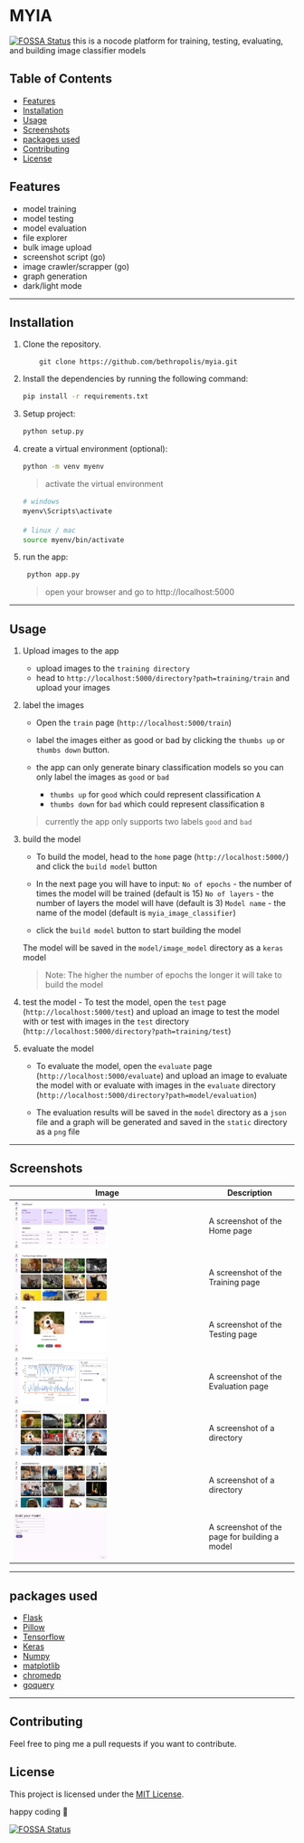 # MYIA
[![FOSSA Status](https://app.fossa.com/api/projects/git%2Bgithub.com%2Fbethropolis%2Fmyia.svg?type=shield)](https://app.fossa.com/projects/git%2Bgithub.com%2Fbethropolis%2Fmyia?ref=badge_shield)
this is a nocode platform for training, testing, evaluating, and building image classifier models 



<h2>Table of Contents</h2>

- [Features](#features)
- [Installation](#installation)
- [Usage](#usage)
- [Screenshots](#screenshots)
- [packages used](#packages-used)
- [Contributing](#contributing)
- [License](#license)




## Features
- model training
- model testing
- model evaluation
- file explorer
- bulk image upload
- screenshot script (go)
- image crawler/scrapper (go)
- graph generation
- dark/light mode


  
---

## Installation

1. Clone the repository.
    ```
        git clone https://github.com/bethropolis/myia.git
    ```

2. Install the dependencies by running the following command:
    ```sh
    pip install -r requirements.txt
    ```


3. Setup project:
    ```sh
    python setup.py 
    ```

4. create a virtual environment (optional):
    ```sh
    python -m venv myenv
    ```
    > activate the virtual environment
    ```bash
    # windows
    myenv\Scripts\activate

    # linux / mac
    source myenv/bin/activate
    ```
5. run the app:
    ```sh
     python app.py
    ```
    > open your browser and go to http://localhost:5000


---
## Usage 

1. Upload images to the app

    - upload images to the `training directory`
    - head to `http://localhost:5000/directory?path=training/train` and upload your images


2. label the images

    - Open the `train` page (`http://localhost:5000/train`)

    - label the images either as good or bad by clicking the `thumbs up` or `thumbs down` button.

    - the app can only generate binary classification models so you can only label the images as `good` or `bad`

        - `thumbs up` for `good` which could represent classification `A`
        - `thumbs down` for `bad` which could represent classification `B`


    > currently the app only supports two labels `good` and `bad` 

3. build the model

     - To build the model, head to the `home` page (`http://localhost:5000/`) and click the `build model` button
     
     - In the next page you will have to input:
        `No of epochs` - the number of times the model will be trained (default is 15) 
        `No of layers` - the number of layers the model will have (default is 3)
        `Model name` - the name of the model (default is `myia_image_classifier`)

    - click the `build model` button to start building the model

    The model will be saved in the `model/image_model` directory as a `keras` model

    > Note: The higher the number of epochs the longer it will take to build the model 
    


4. test the model
        - To test the model, open the `test` page (`http://localhost:5000/test`) and upload an image to test the model with
           or test with images in the `test` directory (`http://localhost:5000/directory?path=training/test`)


5. evaluate the model
    - To evaluate the model, open the `evaluate` page (`http://localhost:5000/evaluate`) and upload an image to evaluate the model with
        or evaluate with images in the `evaluate` directory (`http://localhost:5000/directory?path=model/evaluation`)

    - The evaluation results will be saved in the `model` directory as a `json` file and a graph will be generated and saved in the `static` directory as a `png` file


---

## Screenshots

| Image                                                                                                 | Description                                   |
| ----------------------------------------------------------------------------------------------------- | --------------------------------------------- |
| <img src=".githubasserts/sXaWmI.png" alt="A screenshot of the Home page" width="50%">                 | A screenshot of the Home page                 |
| <img src=".githubasserts/MDXRag.png" alt="A screenshot of the Training page" width="50%">             | A screenshot of the Training page             |
| <img src=".githubasserts/K7FsFs.png" alt="A screenshot of the Testing page" width="50%">              | A screenshot of the Testing page              |
| <img src=".githubasserts/kYC2IV.png" alt="A screenshot of the Evaluation page" width="50%">           | A screenshot of the Evaluation page           |
| <img src=".githubasserts/WrkCxS.png" alt="A screenshot of a directory" width="50%">                   | A screenshot of a directory                   |
| <img src=".githubasserts/ZU56Ln.png" alt="A screenshot of a directory" width="50%">                   | A screenshot of a directory                   |
| <img src=".githubasserts/y8nSeH.png" alt="A screenshot of the page for building a model" width="50%"> | A screenshot of the page for building a model |


---
## packages used
- [Flask](https://flask.palletsprojects.com/)
- [Pillow](https://pillow.readthedocs.io/en/stable/)
- [Tensorflow](https://www.tensorflow.org/)
- [Keras](https://keras.io/)
- [Numpy](https://numpy.org/doc/stable/user/whatisnumpy.html)
- [matplotlib](https://matplotlib.org/)
- [chromedp](https://github.com/chromedp/chromedp)
- [goquery](https://github.com/PuerkitoBio/goquery)


---

## Contributing
Feel free to ping me a pull requests if you want to contribute.

## License

This project is licensed under the [MIT License](LICENSE).


happy coding 💜

[![FOSSA Status](https://app.fossa.com/api/projects/git%2Bgithub.com%2Fbethropolis%2Fmyia.svg?type=large)](https://app.fossa.com/projects/git%2Bgithub.com%2Fbethropolis%2Fmyia?ref=badge_large)
